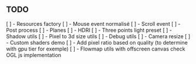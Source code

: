 ## TODO

[ ] - Resources factory
[ ] - Mouse event normalisé
[ ] - Scroll event
[ ] - Post process
[ ] - Planes
[ ] - HDRI
[ ] - Three points light preset
[ ] - Shadow utils
[ ] - Pixel to 3d size utils
[ ] - Debug utils
[ ] - Camera resize
[ ] - Custom shaders demo
[ ] - Add pixel ratio based on quality (to determine with gpu tier for exemple)
[ ] - Flowmap utils with offscreen canvas check OGL js implementation